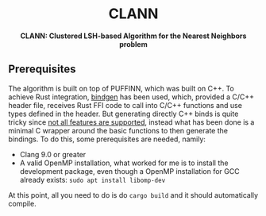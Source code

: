 <div align="center">

  <h1>CLANN</h1>

  <strong>CLANN: Clustered LSH-based Algorithm for the Nearest Neighbors problem</strong>
</div>

## Prerequisites
The algorithm is built on top of PUFFINN, which was built on C++. To achieve Rust integration, [bindgen](https://docs.rs/bindgen/latest/bindgen/) has been used, which, provided a C/C++ header file, receives Rust FFI code to call into C/C++ functions and use types defined in the header. But generating directly C++ binds is quite tricky since [not all features are supported](https://rust-lang.github.io/rust-bindgen/cpp.html), instead what has been done is a minimal C wrapper around the basic functions to then generate the bindings. To do this, some prerequisites are needed, namily:
- Clang 9.0 or greater
- A valid OpenMP installation, what worked for me is to install the development package, even though a OpenMP installation for GCC already exists: 
`sudo apt install libomp-dev `

At this point, all you need to do is do `cargo build` and it should automatically compile.